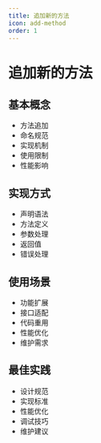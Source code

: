 ```yaml
---
title: 追加新的方法
icon: add-method
order: 1
---
```


# 追加新的方法

## 基本概念
- 方法追加
- 命名规范
- 实现机制
- 使用限制
- 性能影响

## 实现方式
- 声明语法
- 方法定义
- 参数处理
- 返回值
- 错误处理

## 使用场景
- 功能扩展
- 接口适配
- 代码重用
- 性能优化
- 维护需求

## 最佳实践
- 设计规范
- 实现标准
- 性能优化
- 调试技巧
- 维护建议
